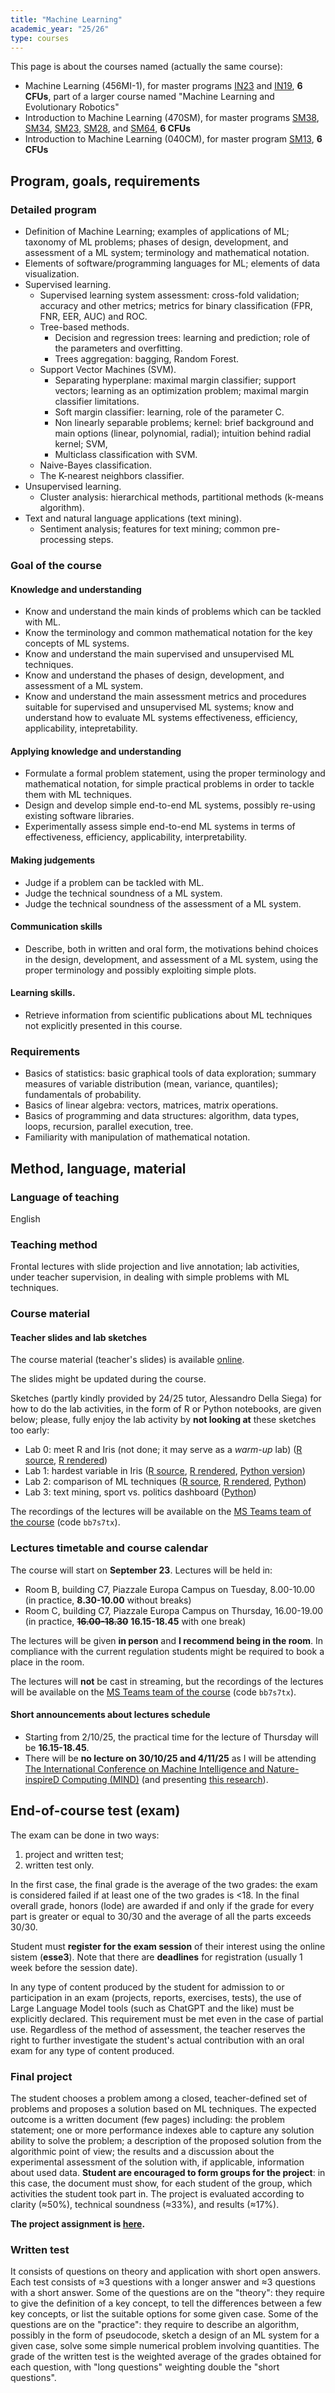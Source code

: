 ```yaml
---
title: "Machine Learning"
academic_year: "25/26"
type: courses
---
```


This page is about the courses named (actually the same course):
- Machine Learning (456MI-1), for master programs [IN23](https://corsi.units.it/IN23/descrizione-corso) and [IN19](https://corsi.units.it/IN19/descrizione-corso), **6 CFUs**, part of a larger course named "Machine Learning and Evolutionary Robotics"
- Introduction to Machine Learning (470SM), for master programs [SM38](https://corsi.units.it/SM38/descrizione-corso), [SM34](https://corsi.units.it/SM34/descrizione-corso), [SM23](https://corsi.units.it/SM23/descrizione-corso), [SM28](https://corsi.units.it/SM28/descrizione-corso), and [SM64](https://corsi.units.it/SM64/descrizione-corso), **6 CFUs**
- Introduction to Machine Learning (040CM), for master program [SM13](https://corsi.units.it/SM13/descrizione-corso), **6 CFUs**

## Program, goals, requirements

### Detailed program

- Definition of Machine Learning; examples of applications of ML; taxonomy of ML problems; phases of design, development, and assessment of a ML system; terminology and mathematical notation.
- Elements of software/programming languages for ML; elements of data visualization.
- Supervised learning.
  - Supervised learning system assessment: cross-fold validation; accuracy and other metrics; metrics for binary classification (FPR, FNR, EER, AUC) and ROC.
  - Tree-based methods.
    - Decision and regression trees: learning and prediction; role of the parameters and overfitting.
    - Trees aggregation: bagging, Random Forest.
  - Support Vector Machines (SVM).
    - Separating hyperplane: maximal margin classifier; support vectors; learning as an optimization problem; maximal margin classifier limitations.
    - Soft margin classifier: learning, role of the parameter C.
    - Non linearly separable problems; kernel: brief background and main options (linear, polynomial, radial); intuition behind radial kernel; SVM,
    - Multiclass classification with SVM.
  - Naive-Bayes classification.
  - The K-nearest neighbors classifier.
- Unsupervised learning.
  - Cluster analysis: hierarchical methods, partitional methods (k-means algorithm).
- Text and natural language applications (text mining).
  - Sentiment analysis; features for text mining; common pre-processing steps.

### Goal of the course

#### Knowledge and understanding
- Know and understand the main kinds of problems which can be tackled with ML.
- Know the terminology and common mathematical notation for the key concepts of ML systems.
- Know and understand the main supervised and unsupervised ML techniques.
- Know and understand the phases of design, development, and assessment of a ML system.
- Know and understand the main assessment metrics and procedures suitable for supervised and unsupervised ML systems; know and understand how to evaluate ML systems effectiveness, efficiency, applicability, intepretability.

#### Applying knowledge and understanding
- Formulate a formal problem statement, using the proper terminology and mathematical notation, for simple practical problems in order to tackle them with ML techniques.
- Design and develop simple end-to-end ML systems, possibly re-using existing software libraries.
- Experimentally assess simple end-to-end ML systems in terms of effectiveness, efficiency, applicability, interpretability.

#### Making judgements
- Judge if a problem can be tackled with ML.
- Judge the technical soundness of a ML system.
- Judge the technical soundness of the assessment of a ML system.

#### Communication skills
- Describe, both in written and oral form, the motivations behind choices in the design, development, and assessment of a ML system, using the proper terminology and possibly exploiting simple plots.

#### Learning skills.
- Retrieve information from scientific publications about ML techniques not explicitly presented in this course.

### Requirements
- Basics of statistics: basic graphical tools of data exploration; summary measures of variable distribution (mean, variance, quantiles); fundamentals of probability.
- Basics of linear algebra: vectors, matrices, matrix operations.
- Basics of programming and data structures: algorithm, data types, loops, recursion, parallel execution, tree.
- Familiarity with manipulation of mathematical notation.

## Method, language, material

### Language of teaching
English

### Teaching method
Frontal lectures with slide projection and live annotation; lab activities, under teacher supervision, in dealing with simple problems with ML techniques.

### Course material

#### Teacher slides and lab sketches
The course material (teacher's slides) is available [online](https://medvet.inginf.units.it/slides/ml-2526/).

The slides might be updated during the course.

Sketches (partly kindly provided by 24/25 tutor, Alessandro Della Siega) for how to do the lab activities, in the form of R or Python notebooks, are given below; please, fully enjoy the lab activity by **not looking at** these sketches too early:
- Lab 0: meet R and Iris (not done; it may serve as a *warm-up* lab) ([R source](labs/lab0.Rmd), [R rendered](labs/lab0.nb/))
- Lab 1: hardest variable in Iris ([R source](labs/lab1.Rmd), [R rendered](labs/lab1.nb/), [Python version](https://github.com/adellasiega/Intro_ML/blob/main/lab1.ipynb))
- Lab 2: comparison of ML techniques ([R source](https://colab.research.google.com/drive/12fRjeoWgpiBObTUjrXACemgdrmu4b2Yu?usp=sharing), [R rendered](labs/lab2/), [Python](https://github.com/adellasiega/Intro_ML/blob/main/lab2.ipynb))
- Lab 3: text mining, sport vs. politics dashboard ([Python](https://github.com/adellasiega/Intro_ML/blob/main/lab3.ipynb))

The recordings of the lectures will be available on the [MS Teams team of the course](https://teams.microsoft.com/l/channel/19%3ABT938HF-WV0e7hmrrcTWPVe6T8vuyJvJLYp1ExCMjOU1%40thread.tacv2/General?groupId=19cd013b-7b9f-466e-a2b1-307e8a94a7ef&tenantId=a54b3635-128c-460f-b967-6ded8df82e75) (code `bb7s7tx`).

### Lectures timetable and course calendar
The course will start on **September 23**.
Lectures will be held in:
- Room B, building C7, Piazzale Europa Campus on Tuesday, 8.00-10.00 (in practice, **8.30-10.00** without breaks)
- Room C, building C7, Piazzale Europa Campus on Thursday, 16.00-19.00 (in practice, ~~**16.00-18.30**~~ **16.15-18.45** with one break)

The lectures will be given **in person** and **I recommend being in the room**.
In compliance with the current regulation students might be required to book a place in the room.

The lectures will **not** be cast in streaming, but the recordings of the lectures will be available on the [MS Teams team of the course](https://teams.microsoft.com/l/channel/19%3ABT938HF-WV0e7hmrrcTWPVe6T8vuyJvJLYp1ExCMjOU1%40thread.tacv2/General?groupId=19cd013b-7b9f-466e-a2b1-307e8a94a7ef&tenantId=a54b3635-128c-460f-b967-6ded8df82e75) (code `bb7s7tx`).

#### Short announcements about lectures schedule
- Starting from 2/10/25, the practical time for the lecture of Thursday will be **16.15-18.45**.
- There will be **no lecture on 30/10/25 and 4/11/25** as I will be attending [The International Conference on Machine Intelligence and Nature-inspireD Computing (MIND)](https://www.ic-mind.org/) (and presenting [this research](../../publications/2025-c-dem-role/)).

## End-of-course test (exam)
The exam can be done in two ways:
1. project and written test;
2. written test only.

In the first case, the final grade is the average of the two grades: the exam is considered failed if at least one of the two grades is <18.
In the final overall grade, honors (lode) are awarded if and only if the grade for every part is greater or equal to 30/30 and the average of all the parts exceeds 30/30.

Student must **register for the exam session** of their interest using the online sistem (**esse3**).
Note that there are **deadlines** for registration (usually 1 week before the session date).

In any type of content produced by the student for admission to or participation in an exam (projects, reports, exercises, tests), the use of Large Language Model tools (such as ChatGPT and the like) must be explicitly declared. This requirement must be met even in the case of partial use.
Regardless of the method of assessment, the teacher reserves the right to further investigate the student's actual contribution with an oral exam for any type of content produced.

### Final project
The student chooses a problem among a closed, teacher-defined set of problems and proposes a solution based on ML techniques.
The expected outcome is a written document (few pages) including: the problem statement; one or more performance indexes able to capture any solution ability to solve the problem; a description of the proposed solution from the algorithmic point of view; the results and a discussion about the experimental assessment of the solution with, if applicable, information about used data.
**Student are encouraged to form groups for the project**: in this case, the document must show, for each student of the group, which activities the student took part in.
The project is evaluated according to clarity (≈50%), technical soundness (≈33%), and results (≈17%).

**The project assignment is [here](project/).**

### Written test
It consists of questions on theory and application with short open answers.
Each test consists of ≈3 questions with a longer answer and ≈3 questions with a short answer.
Some of the questions are on the "theory": they require to give the definition of a key concept, to tell the differences between a few key concepts, or list the suitable options for some given case.
Some of the questions are on the "practice": they require to describe an algorithm, possibly in the form of pseudocode, sketch a design of an ML system for a given case, solve some simple numerical problem involving quantities.
The grade of the written test is the weighted average of the grades obtained for each question, with "long questions" weighting double the "short questions".

